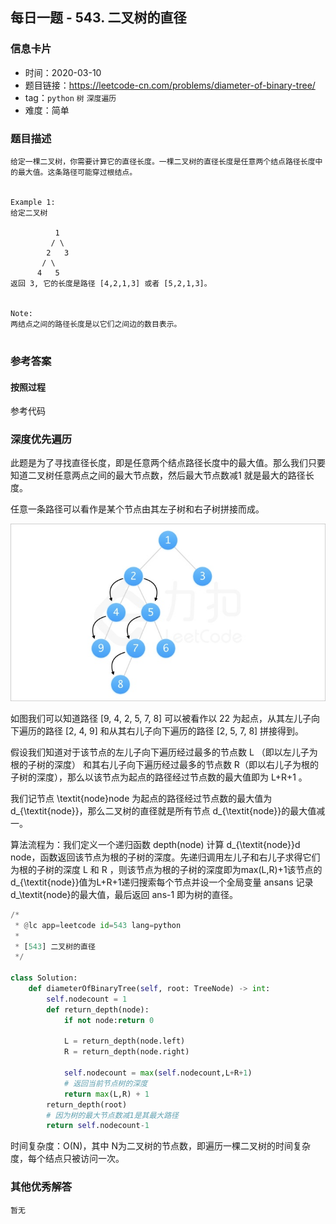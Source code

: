 ## 每日一题 - 543. 二叉树的直径

### 信息卡片

- 时间：2020-03-10
- 题目链接：https://leetcode-cn.com/problems/diameter-of-binary-tree/
- tag：`python` `树` `深度遍历`
- 难度：简单

### 题目描述

```
给定一棵二叉树，你需要计算它的直径长度。一棵二叉树的直径长度是任意两个结点路径长度中的最大值。这条路径可能穿过根结点。


Example 1:
给定二叉树

          1
         / \
        2   3
       / \     
      4   5    
返回 3, 它的长度是路径 [4,2,1,3] 或者 [5,2,1,3]。

 
Note:
两结点之间的路径长度是以它们之间边的数目表示。


```

### 参考答案

#### 按照过程

参考代码

### 深度优先遍历

此题是为了寻找直径长度，即是任意两个结点路径长度中的最大值。那么我们只要知道二叉树任意两点之间的最大节点数，然后最大节点数减1 就是最大的路径长度。

任意一条路径可以看作是某个节点由其左子树和右子树拼接而成。

![Image text](https://github.com/swallown1/leetcode/blob/master/algorithms/images/543_1.jpg)

如图我们可以知道路径 [9, 4, 2, 5, 7, 8] 可以被看作以 22 为起点，从其左儿子向下遍历的路径 [2, 4, 9] 和从其右儿子向下遍历的路径 [2, 5, 7, 8] 拼接得到。

假设我们知道对于该节点的左儿子向下遍历经过最多的节点数 L （即以左儿子为根的子树的深度） 和其右儿子向下遍历经过最多的节点数 R（即以右儿子为根的子树的深度），那么以该节点为起点的路径经过节点数的最大值即为 L+R+1 。

我们记节点 \textit{node}node 为起点的路径经过节点数的最大值为 d_{\textit{node}}，那么二叉树的直径就是所有节点 d_{\textit{node}}的最大值减一。

算法流程为：我们定义一个递归函数 depth(node) 计算 d_{\textit{node}}d 
node，函数返回该节点为根的子树的深度。先递归调用左儿子和右儿子求得它们为根的子树的深度 L 和 R ，则该节点为根的子树的深度即为max(L,R)+1该节点的 d_{\textit{node}}值为L+R+1递归搜索每个节点并设一个全局变量 ansans 记录 d_\textit{node}的最大值，最后返回 ans-1 即为树的直径。


```python
/*
 * @lc app=leetcode id=543 lang=python
 *
 * [543] 二叉树的直径
 */

class Solution:
    def diameterOfBinaryTree(self, root: TreeNode) -> int:
        self.nodecount = 1
        def return_depth(node):
            if not node:return 0

            L = return_depth(node.left)
            R = return_depth(node.right)

            self.nodecount = max(self.nodecount,L+R+1)
            # 返回当前节点树的深度
            return max(L,R) + 1
        return_depth(root)
        # 因为树的最大节点数减1是其最大路径
        return self.nodecount-1

```
时间复杂度：O(N)，其中 N为二叉树的节点数，即遍历一棵二叉树的时间复杂度，每个结点只被访问一次。


### 其他优秀解答
```
暂无
```



